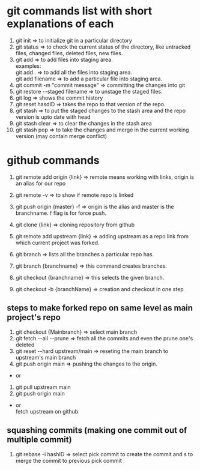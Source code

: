 # git commands list with short explanations of each

1. git init => to initialize git in a particular directory
2. git status => to check the current status of the directory, like untracked files, changed files, deleted files, new files.
3. git add => to add files into staging area.  
   examples:  
   git add . => to add all the files into staging area.  
   git add filename => to add a particular file into staging area.
4. git commit -m "commit message" => committing the changes into git
5. git restore --staged filename => to unstage the staged files.
6. git log => shows the commit history
7. git reset hasdID => takes the repo to that version of the repo.
8. git stash => to put the staged changes to the stash area and the repo version is upto date with head
9. git stash clear => to clear the changes in the stash area
10. git stash pop => to take the changes and merge in the current working version (may contain merge conflict)

# github commands

1. git remote add origin {link} => remote means working with links, origin is an alias for our repo
2. git remote -v => to show if remote repo is linked
3. git push origin {master} -f => origin is the alias and master is the branchname. f flag is for force push.

4. git clone {link} => cloning repository from github
5. git remote add upstream {link} => adding upstream as a repo link from which current project was forked.
6. git branch => lists all the branches a particular repo has.
7. git branch {branchname} => this command creates branches.
8. git checkout {branchname} => this selects the given branch.
9. git checkout -b {branchName} => creation and checkout in one step

## steps to make forked repo on same level as main project's repo

1. git checkout {Mainbranch} => select main branch
2. git fetch --all --prune => fetch all the commits and even the prune one's deleted
3. git reset --hard upstream/main => reseting the main branch to upstream's main branch
4. git push origin main => pushing the changes to the origin.

- or

1. git pull upstream main
1. git push origin main

- or  
  fetch upstream on github

## squashing commits (making one commit out of multiple commit)

1. git rebase -i hashID => select pick commit to create the commit and s to merge the commit to previous pick commit
